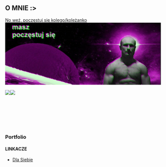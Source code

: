 ## **O MNIE :>**

[No weź, poczęstuj się kolego/koleżanko](https://www.youtube-nocookie.com/embed/GnvPHkJT0Q4?playlist=GnvPHkJT0Q4&autoplay=1&iv_load_policy=3&loop=1&start=)
<a href="(https://www.youtube-nocookie.com/embed/GnvPHkJT0Q4?playlist=GnvPHkJT0Q4&autoplay=1&iv_load_policy=3&loop=1&start=)"><img src="bannerek.jpg"></a>

<a href="https://github.com/anuraghazra/convoychat">
	<img align="left" src="https://github-readme-stats.vercel.app/api/top-langs/?username=Glodiusz&hide_title=true&theme=material-vue&bg_color=0C1116&text_color=fff&langs_count=3" />
</a>


<a href="https://github.com/anuraghazra/github-readme-stats">
	<img align="left" src="https://github-readme-stats.vercel.app/api?username=Glodiusz&hide_title=true&hide_rank=true&show_icons=true&include_all_commits=true&count_private=true&hide=contribs&bg_color=0C1116&text_color=fff&icon_color=3A90F6&theme=material-palenight" />
</a>
<br>
<br>
<br>
<br>
<br>
<br>
<br>

### Portfolio

#### LINKACZE

- [Dla Siebie](https://glodiusz.github.io/links/)
